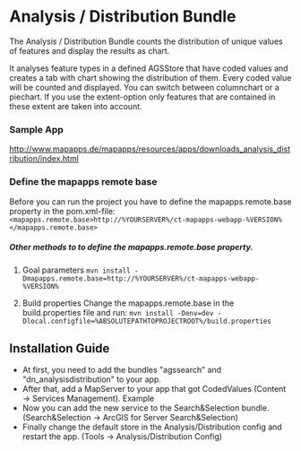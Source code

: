 # Analysis / Distribution Bundle
The Analysis / Distribution Bundle counts the distribution of unique values of features and display the results as chart.

It analyses feature types in a defined AGSStore that have coded values and creates a tab with chart showing the distribution of them. Every coded value will be counted and displayed. You can switch between columnchart or a piechart. If you use the extent-option only features that are contained in these extent are taken into account.

### Sample App ###
http://www.mapapps.de/mapapps/resources/apps/downloads_analysis_distribution/index.html

### Define the mapapps remote base
Before you can run the project you have to define the mapapps.remote.base property in the pom.xml-file:
`<mapapps.remote.base>http://%YOURSERVER%/ct-mapapps-webapp-%VERSION%</mapapps.remote.base>`

##### Other methods to to define the mapapps.remote.base property.
1. Goal parameters
`mvn install -Dmapapps.remote.base=http://%YOURSERVER%/ct-mapapps-webapp-%VERSION%`

2. Build properties
Change the mapapps.remote.base in the build.properties file and run:
`mvn install -Denv=dev -Dlocal.configfile=%ABSOLUTEPATHTOPROJECTROOT%/build.properties`

Installation Guide
------------------
- At first, you need to add the bundles "agssearch" and "dn_analysisdistribution" to your app.
- After that, add a MapServer to your app that got CodedValues (Content -> Services Management). Example
- Now you can add the new service to the Search&Selection bundle. (Search&Selection -> ArcGIS for Server Search&Selection)
- Finally change the default store in the Analysis/Distribution config and restart the app. (Tools -> Analysis/Distribution Config)
